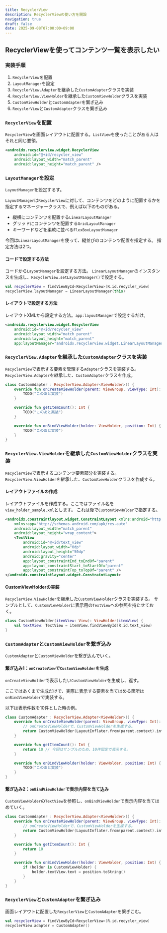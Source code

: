 ```yaml
---
title: RecyclerView
description: RecyclerViewの使い方を開設
navigation: true
draft: false
date: 2025-09-08T07:00:00+09:00
---
```


## RecyclerViewを使ってコンテンツ一覧を表示したい

### 実装手順

1.  `RecyclerView`を配置
2.  `LayoutManager`を設定
3.  `RecyclerView.Adapter`を継承した`CustomAdapter`クラスを実装
4.  `RecyclerView.ViewHolder`を継承した`CustomViewHolder`クラスを実装
5.  `CustomViewHolder`と`CustomAdapter`を繋ぎ込み
6.  `RecyclerView`と`CustomAdapter`クラスを繋ぎ込み

### `RecyclerView`を配置

`RecyclerView`を画面レイアウトに配置する。`ListView`を使ったことがある人はそれと同じ要領。

```xml
<androidx.recyclerview.widget.RecyclerView
    android:id="@+id/recycler_view"
    android:layout_width="match_parent"
    android:layout_height="match_parent" />
```

### `LayoutManager`を設定

`LayoutManager`を設定するす。

`LayoutManager`は`RecyclerView`に対して、コンテンツをどのように配置するかを指定するマネージャークラスで、例えば以下のものがある。

* 縦横にコンテンツを配置する`LinearLayoutManager`
* グリッドにコンテンツを配置する`GridLayoutManager`
* キーワードなどを柔軟に並べる`FlexBoxLayoutManager`

今回は`LinearLayoutManager`を使って、縦並びのコンテンツ配置を指定する。
指定方法は2つ。

#### コードで設定する方法

コードから`LayoutManager`を設定する方法。
`LinearLayoutManager`のインスタンスを生成し、`RecyclerView.setLayoutManager()`で設定する。

```kotlin
val recyclerView = findViewById<RecyclerView>(R.id.recycler_view)
recyclerView.layoutManager = LinearLayoutManager(this)
```

#### レイアウトで設定する方法

レイアウトXMLから設定する方法。`app:layoutManager`で設定するだけ。

```xml
<androidx.recyclerview.widget.RecyclerView 
    android:id="@+id/recycler_view"
    android:layout_width="match_parent"
    android:layout_height="match_parent"
    app:layoutManager="androidx.recyclerview.widget.LinearLayoutManager" />
```

### `RecyclerView.Adapter`を継承した`CustomAdapter`クラスを実装

`RecyclerView`で表示する要素を管理する`Adapter`クラスを実装する。
`RecyclerView.Adapter`を継承した、`CustomAdapter`クラスを作成。

```kotlin
class CustomAdapter : RecyclerView.Adapter<ViewHolder>() {
    override fun onCreateViewHolder(parent: ViewGroup, viewType: Int): ViewHolder {
        TODO("このあと実装")
    }

    override fun getItemCount(): Int {
        TODO("このあと実装")
    }

    override fun onBindViewHolder(holder: ViewHolder, position: Int) {
        TODO("このあと実装")
    }
}
```

### `RecyclerView.ViewHolder`を継承した`CustomViewHolder`クラスを実装

`RecyclerView`で表示するコンテンツ要素部分を実装する。
`RecyclerView.ViewHolder`を継承した、`CustomViewHolder`クラスを作成する。

#### レイアウトファイルの作成

レイアウトファイルを作成する。ここではファイル名を`view_holder_sample.xml`とします。
これは後で`CustomViewHolder`で指定する。

```xml
<androidx.constraintlayout.widget.ConstraintLayout xmlns:android="http://schemas.android.com/apk/res/android"
    xmlns:app="http://schemas.android.com/apk/res-auto"
    android:layout_width="match_parent"
    android:layout_height="wrap_content">
    <TextView
        android:id="@+id/text_view"
        android:layout_width="0dp"
        android:layout_height="50dp"
        android:gravity="center"
        app:layout_constraintEnd_toEndOf="parent"
        app:layout_constraintStart_toStartOf="parent"
        app:layout_constraintTop_toTopOf="parent" />
</androidx.constraintlayout.widget.ConstraintLayout>
```

#### CustomViewHolderの実装

`RecyclerView.ViewHolder`を継承した`CustomViewHolder`クラスを実装する。
サンプルとして、`CustomViewHolder`に表示用の`TextView`への参照を持たせておく。

```kotlin
class CustomViewHolder(itemView: View): ViewHolder(itemView) {
    val textView: TextView = itemView.findViewById(R.id.text_view)
}
```

### `CustomAdapter`と`CustomViewHolder`を繋ぎ込み

`CustomAdapter`と`CustomViewHolder`を繋ぎ込んでいく。

#### 繋ぎ込み1：`onCreateView`で`CustomViewHolder`を生成

`onCreateViewHolder`で表示したい`CustomViewHolder`を生成し、返す。

ここではあくまで生成だけで、実際に表示する要素を当てはめる箇所は`onBindViewHolder`で実装する。

以下は表示件数を10件とした時の例。

```kotlin
class CustomAdapter : RecyclerView.Adapter<ViewHolder>() {
    override fun onCreateViewHolder(parent: ViewGroup, viewType: Int): ViewHolder {
        // onCreateViewHolderで、CustomViewHolderを生成する。
        return CustomViewHolder(LayoutInflater.from(parent.context).inflate(R.layout.view_holder_sample, parent, false))
    }

    override fun getItemCount(): Int {
        return 10 // 今回はサンプルのため、10件固定で表示する。
    }

    override fun onBindViewHolder(holder: ViewHolder, position: Int) {
        TODO("このあと実装")
    }
}
```


#### 繋ぎ込み2：`onBindViewHolder`で表示内容を当て込み

`CustomViewHolder`の`TextView`を参照し、`onBindViewHolder`で表示内容を当てはめていく。

```kotlin
class CustomAdapter : RecyclerView.Adapter<ViewHolder>() {
    override fun onCreateViewHolder(parent: ViewGroup, viewType: Int): ViewHolder {
        // onCreateViewHolderで、CustomViewHolderを生成する。
        return CustomViewHolder(LayoutInflater.from(parent.context).inflate(R.layout.view_holder_sample, parent, false))
    }

    override fun getItemCount(): Int {
        return 10
    }

    override fun onBindViewHolder(holder: ViewHolder, position: Int) {
        if (holder is CustomViewHolder) {
            holder.textView.text = position.toString()
        }
    }
}
```

### `RecyclerView`と`CustomAdapter`を繋ぎ込み

画面レイアウトに配置した`RecyclerView`と`CustomAdapter`を繋ぎこむ。

```kotlin
val recyclerView = findViewById<RecyclerView>(R.id.recycler_view)
recyclerView.adapter = CustomAdapter()
```